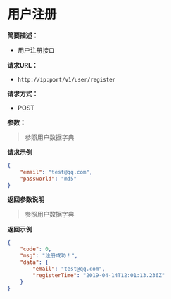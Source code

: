 # 用户注册

**简要描述：** 

- 用户注册接口

**请求URL：** 
- ` http://ip:port/v1/user/register `
  
**请求方式：**
- POST 

**参数：** 

> 参照用户数据字典

 **请求示例**

```json
{
    "email": "test@qq.com",
    "passworld": "md5"
}
```

 **返回参数说明** 

> 参照用户数据字典

 **返回示例**
```json
{
    "code": 0,
    "msg": "注册成功！",
    "data": {
        "email": "test@qq.com",
        "registerTime": "2019-04-14T12:01:13.236Z"
    }
}
```